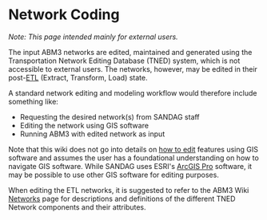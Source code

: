 # Network Coding

*Note: This page intended mainly for external users.*

The input ABM3 networks are edited, maintained and generated using the Transportation Network Editing Database (TNED) system, which is not accessible to external users. The networks, however, may be edited in their post-[ETL](https://pro.arcgis.com/en/pro-app/latest/help/data/data-interoperability/what-is-the-data-interoperability-extension.htm) (Extract, Transform, Load) state.

A standard network editing and modeling workflow would therefore include something like:

* Requesting the desired network(s) from SANDAG staff
* Editing the network using GIS software
* Running ABM3 with edited network as input

Note that this wiki does not go into details on [how to edit](https://pro.arcgis.com/en/pro-app/latest/help/editing/overview-of-desktop-editing.htm) features using GIS software and assumes the user has a foundational understanding on how to navigate GIS software. While SANDAG uses ESRI's [ArcGIS Pro](https://www.esri.com/en-us/arcgis/products/arcgis-pro/overview) software, it may be possible to use other GIS software for editing purposes.

When editing the ETL networks, it is suggested to refer to the ABM3 Wiki [Networks](../networks.md) page for descriptions and definitions of the different TNED Network components and their attributes.